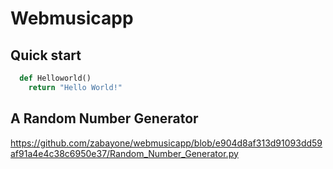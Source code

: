 # Webmusicapp

## Quick start 

``` python
  def Helloworld()
    return "Hello World!"
```
## A Random Number Generator 
https://github.com/zabayone/webmusicapp/blob/e904d8af313d91093dd59af91a4e4c38c6950e37/Random_Number_Generator.py
